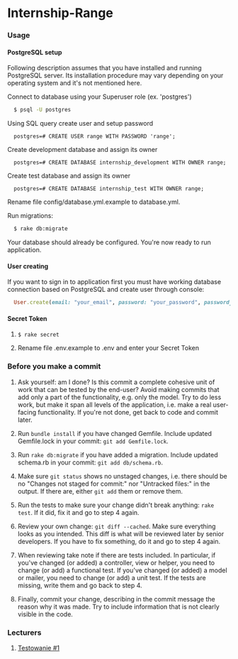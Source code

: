 Internship-Range
================

### Usage

#### PostgreSQL setup

Following description assumes that you have installed and running PostgreSQL server. Its installation procedure may vary depending on your operating system and it's not mentioned here.

Connect to database using your Superuser role (ex. 'postgres')

```bash
  $ psql -U postgres
```

Using SQL query create user and setup password

```
  postgres=# CREATE USER range WITH PASSWORD 'range';
```

Create development database and assign its owner

```
  postgres=# CREATE DATABASE internship_development WITH OWNER range;
```

Create test database and assign its owner

```
  postgres=# CREATE DATABASE internship_test WITH OWNER range;
```

Rename file config/database.yml.example to database.yml.

Run migrations:

```bash
  $ rake db:migrate
```

Your database should already be configured. You're now ready to run application.

#### User creating

If you want to sign in to application first you must have working database connection based on PostgreSQL and create user through console:

```ruby
  User.create(email: "your_email", password: "your_password", password_confirmation: "your_password")
```

#### Secret Token

1. `$ rake secret`

2. Rename file .env.example to .env and enter your Secret Token

### Before you make a commit

1. Ask yourself: am I done? Is this commit a complete cohesive unit of work that can be tested by the end-user? Avoid making commits that add only a part of the functionality, e.g. only the model. Try to do less work, but make it span all levels of the application, i.e. make a real user-facing functionality. If you're not done, get back to code and commit later.

2. Run `bundle install` if you have changed Gemfile. Include updated Gemfile.lock in your commit: `git add Gemfile.lock`.

3. Run `rake db:migrate` if you have added a migration. Include updated schema.rb in your commit: `git add db/schema.rb`.

4. Make sure `git status` shows no unstaged changes, i.e. there should be no "Changes not staged for commit:" nor "Untracked files:" in the output. If there are, either `git add` them or remove them.

5. Run the tests to make sure your change didn't break anything: `rake test`. If it did, fix it and go to step 4 again.

6. Review your own change: `git diff --cached`. Make sure everything looks as you intended. This diff is what will be reviewed later by senior developers. If you have to fix something, do it and go to step 4 again.

7. When reviewing take note if there are tests included. In particular, if you've changed (or added) a controller, view or helper, you need to change (or add) a functional test. If you've changed (or added) a model or mailer, you need to change (or add) a unit test. If the tests are missing, write them and go back to step 4.

8. Finally, commit your change, describing in the commit message the reason why it was made. Try to include information that is not clearly visible in the code.

### Lecturers

1. [Testowanie #1](http://www.youtube.com/watch?v=LnhEasE646s)

